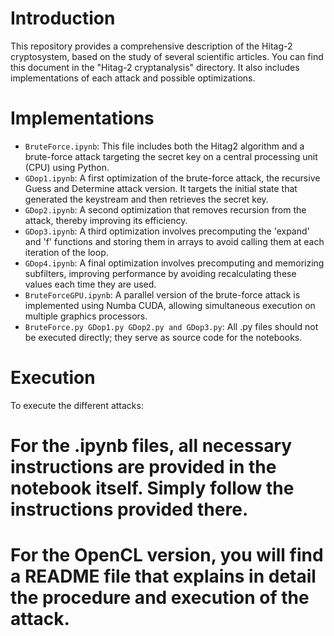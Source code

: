 # Introduction

This repository provides a comprehensive description of the Hitag-2 cryptosystem, based on the study of several scientific articles. You can find this document in the "Hitag-2 cryptanalysis" directory. It also includes implementations of each attack and possible optimizations.

# Implementations

* `BruteForce.ipynb`: This file includes both the Hitag2 algorithm and a brute-force attack targeting the secret key on a central processing unit (CPU) using Python.
* `GDop1.ipynb`: A first optimization of the brute-force attack, the recursive Guess and Determine attack version. It targets the initial state that generated the keystream and then retrieves the secret key.
* `GDop2.ipynb`: A second optimization that removes recursion from the attack, thereby improving its efficiency.
* `GDop3.ipynb`: A third optimization involves precomputing the 'expand' and 'f' functions and storing them in arrays to avoid calling them at each iteration of the loop.
* `GDop4.ipynb`: A final optimization involves precomputing and memorizing subfilters, improving performance by avoiding recalculating these values ​​each time they are used.
* `BruteForceGPU.ipynb`: A parallel version of the brute-force attack is implemented using Numba CUDA, allowing simultaneous execution on multiple graphics processors.
* `BruteForce.py GDop1.py GDop2.py and GDop3.py`: All .py files should not be executed directly; they serve as source code for the notebooks.

# Execution

To execute the different attacks:

# For the .ipynb files, all necessary instructions are provided in the notebook itself. Simply follow the instructions provided there.
# For the OpenCL version, you will find a README file that explains in detail the procedure and execution of the attack.
